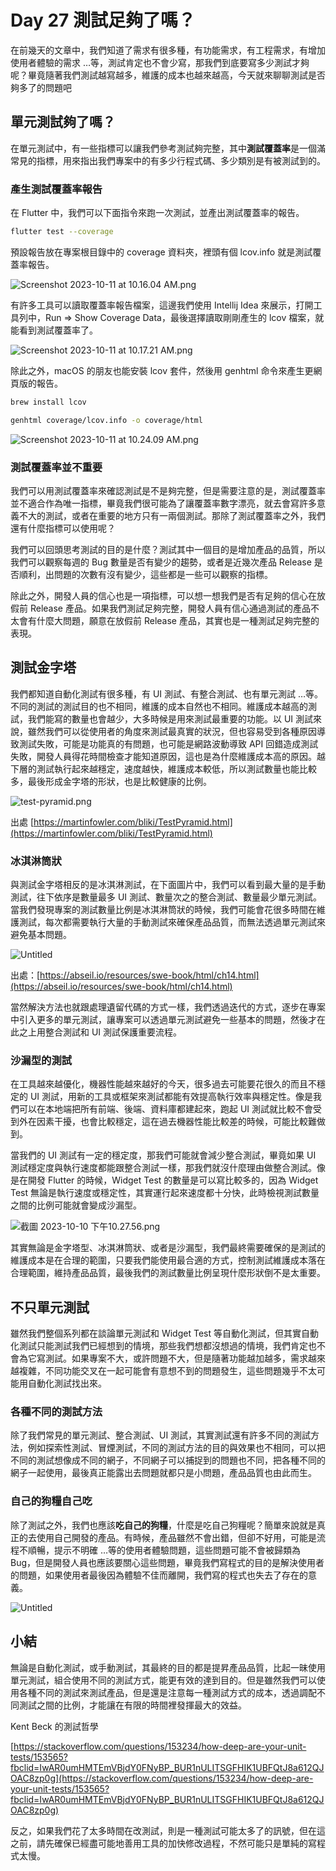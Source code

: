 # Day 27 測試足夠了嗎？

在前幾天的文章中，我們知道了需求有很多種，有功能需求，有工程需求，有增加使用者體驗的需求 …等，測試肯定也不會少寫，那我們到底要寫多少測試才夠呢？畢竟隨著我們測試越寫越多，維護的成本也越來越高，今天就來聊聊測試是否夠多了的問題吧

## 單元測試夠了嗎？

在單元測試中，有一些指標可以讓我們參考測試夠完整，其中**測試覆蓋率**是一個滿常見的指標，用來指出我們專案中的有多少行程式碼、多少類別是有被測試到的。

### 產生測試覆蓋率報告

在 Flutter 中，我們可以下面指令來跑一次測試，並產出測試覆蓋率的報告。

```bash
flutter test --coverage
```

預設報告放在專案根目錄中的 coverage 資料夾，裡頭有個 lcov.info 就是測試覆蓋率報告。

![Screenshot 2023-10-11 at 10.16.04 AM.png](Day%2027%20%E6%B8%AC%E8%A9%A6%E8%B6%B3%E5%A4%A0%E4%BA%86%E5%97%8E%EF%BC%9F/Screenshot_2023-10-11_at_10.16.04_AM.png)

有許多工具可以讀取覆蓋率報告檔案，這邊我們使用 Intellij Idea 來展示，打開工具列中，Run ⇒ Show Coverage Data，最後選擇讀取剛剛產生的 lcov 檔案，就能看到測試覆蓋率了。

![Screenshot 2023-10-11 at 10.17.21 AM.png](Day%2027%20%E6%B8%AC%E8%A9%A6%E8%B6%B3%E5%A4%A0%E4%BA%86%E5%97%8E%EF%BC%9F/Screenshot_2023-10-11_at_10.17.21_AM.png)

除此之外，macOS 的朋友也能安裝 lcov 套件，然後用 genhtml 命令來產生更網頁版的報告。

```bash
brew install lcov

genhtml coverage/lcov.info -o coverage/html
```

![Screenshot 2023-10-11 at 10.24.09 AM.png](Day%2027%20%E6%B8%AC%E8%A9%A6%E8%B6%B3%E5%A4%A0%E4%BA%86%E5%97%8E%EF%BC%9F/Screenshot_2023-10-11_at_10.24.09_AM.png)

### 測試覆蓋率並不重要

我們可以用測試覆蓋率來確認測試是不是夠完整，但是需要注意的是，測試覆蓋率並不適合作為唯一指標，畢竟我們很可能為了讓覆蓋率數字漂亮，就去會寫許多意義不大的測試，或者在重要的地方只有一兩個測試。那除了測試覆蓋率之外，我們還有什麼指標可以使用呢？

我們可以回頭思考測試的目的是什麼？測試其中一個目的是增加產品的品質，所以我們可以觀察每週的 Bug 數量是否有變少的趨勢，或者是近幾次產品 Release 是否順利，出問題的次數有沒有變少，這些都是一些可以觀察的指標。

除此之外，開發人員的信心也是一項指標，可以想一想我們是否有足夠的信心在放假前 Release 產品。如果我們測試足夠完整，開發人員有信心通過測試的產品不太會有什麼大問題，願意在放假前 Release 產品，其實也是一種測試足夠完整的表現。

## 測試金字塔

我們都知道自動化測試有很多種，有 UI 測試、有整合測試、也有單元測試 …等。不同的測試的測試目的也不相同，維護的成本自然也不相同。維護成本越高的測試，我們能寫的數量也會越少，大多時候是用來測試最重要的功能。以 UI 測試來說，雖然我們可以從使用者的角度來測試最真實的狀況，但也容易受到各種原因導致測試失敗，可能是功能真的有問題，也可能是網路波動導致 API 回錯造成測試失敗，開發人員得花時間檢查才能知道原因，這也是為什麼維護成本高的原因。越下層的測試執行起來越穩定，速度越快，維護成本較低，所以測試數量也能比較多，最後形成金字塔的形狀，也是比較健康的比例。

![test-pyramid.png](Day%2027%20%E6%B8%AC%E8%A9%A6%E8%B6%B3%E5%A4%A0%E4%BA%86%E5%97%8E%EF%BC%9F/test-pyramid.png)

出處 [https://martinfowler.com/bliki/TestPyramid.html](https://martinfowler.com/bliki/TestPyramid.html)

### 冰淇淋筒狀

與測試金字塔相反的是冰淇淋測試，在下面圖片中，我們可以看到最大量的是手動測試，往下依序是數量最多 UI 測試、數量次之的整合測試、數量最少單元測試。當我們發現專案的測試數量比例是冰淇淋筒狀的時候，我們可能會花很多時間在維護測試，每次都需要執行大量的手動測試來確保產品品質，而無法透過單元測試來避免基本問題。

![Untitled](Day%2027%20%E6%B8%AC%E8%A9%A6%E8%B6%B3%E5%A4%A0%E4%BA%86%E5%97%8E%EF%BC%9F/Untitled.png)

出處：[https://abseil.io/resources/swe-book/html/ch14.html](https://abseil.io/resources/swe-book/html/ch14.html)

當然解決方法也就跟處理遺留代碼的方式一樣，我們透過迭代的方式，逐步在專案中引入更多的單元測試，讓專案可以透過單元測試避免一些基本的問題，然後才在此之上用整合測試和 UI 測試保護重要流程。

### 沙漏型的測試

在工具越來越優化，機器性能越來越好的今天，很多過去可能要花很久的而且不穩定的 UI 測試，用新的工具或框架來測試都能有效提高執行效率與穩定性。像是我們可以在本地端把所有前端、後端、資料庫都建起來，跑起 UI 測試就比較不會受到外在因素干擾，也會比較穩定，這在過去機器性能比較差的時候，可能比較難做到。

當我們的 UI 測試有一定的穩定度，那我們可能就會減少整合測試，畢竟如果 UI 測試穩定度與執行速度都能跟整合測試一樣，那我們就沒什麼理由做整合測試。像是在開發 Flutter 的時候，Widget Test 的數量是可以寫比較多的，因為 Widget Test 無論是執行速度或穩定性，其實運行起來速度都十分快，此時檢視測試數量之間的比例可能就會變成沙漏型。

![截圖 2023-10-10 下午10.27.56.png](Day%2027%20%E6%B8%AC%E8%A9%A6%E8%B6%B3%E5%A4%A0%E4%BA%86%E5%97%8E%EF%BC%9F/%25E6%2588%25AA%25E5%259C%2596_2023-10-10_%25E4%25B8%258B%25E5%258D%258810.27.56.png)

其實無論是金字塔型、冰淇淋筒狀、或者是沙漏型，我們最終需要確保的是測試的維護成本是在合理的範圍，只要我們能使用最合適的方式，控制測試維護成本落在合理範圍，維持產品品質，最後我們的測試數量比例呈現什麼形狀倒不是太重要。

## 不只單元測試

雖然我們整個系列都在談論單元測試和 Widget Test 等自動化測試，但其實自動化測試只能測試我們已經想到的情境，那些我們想都沒想過的情境，我們肯定也不會為它寫測試。如果專案不大，或許問題不大，但是隨著功能越加越多，需求越來越複雜，不同功能交叉在一起可能會有意想不到的問題發生，這些問題幾乎不太可能用自動化測試找出來。

### 各種不同的測試方法

除了我們常見的單元測試、整合測試、UI 測試，其實測試還有許多不同的測試方法，例如探索性測試、冒煙測試，不同的測試方法的目的與效果也不相同，可以把不同的測試想像成不同的網子，不同網子可以捕捉到的問題也不同，把各種不同的網子一起使用，最後真正能露出去問題就都只是小問題，產品品質也由此而生。

### 自己的狗糧自己吃

除了測試之外，我們也應該**吃自己的狗糧**，什麼是吃自己狗糧呢？簡單來說就是真正的去使用自己開發的產品。有時候，產品雖然不會出錯，但卻不好用，可能是流程不順暢，提示不明確 …等的使用者體驗問題，這些問題可能不會被歸類為 Bug，但是開發人員也應該要關心這些問題，畢竟我們寫程式的目的是解決使用者的問題，如果使用者最後因為體驗不佳而離開，我們寫的程式也失去了存在的意義。

![Untitled](Day%2027%20%E6%B8%AC%E8%A9%A6%E8%B6%B3%E5%A4%A0%E4%BA%86%E5%97%8E%EF%BC%9F/Untitled%201.png)

## 小結

無論是自動化測試，或手動測試，其最終的目的都是提昇產品品質，比起一昧使用單元測試，組合使用不同的測試方式，能更有效的達到目的。但是雖然我們可以使用各種不同的測試來測試產品，但是還是注意每一種測試方式的成本，透過調配不同測試之間的比例，才能讓在有限的時間裡發揮最大的效益。

Kent Beck 的測試哲學

[https://stackoverflow.com/questions/153234/how-deep-are-your-unit-tests/153565?fbclid=IwAR0umHMTEmVBjdY0FNyBP_BUR1nULITSGFHIK1UBFQtJ8a612QJOAC8zp0g](https://stackoverflow.com/questions/153234/how-deep-are-your-unit-tests/153565?fbclid=IwAR0umHMTEmVBjdY0FNyBP_BUR1nULITSGFHIK1UBFQtJ8a612QJOAC8zp0g)

反之，如果我們花了太多時間在改測試，則是一種測試可能太多了的訊號，但在這之前，請先確保已經盡可能地善用工具的加快修改過程，不然可能只是單純的寫程式太慢。